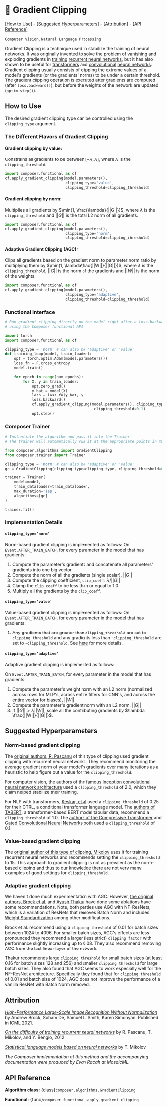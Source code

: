# 📎 Gradient Clipping

[\[How to Use\]](#how-to-use) - [\[Suggested Hyperparameters\]](#suggested-hyperparameters) - [\[Attribution\]](#attribution) - [\[API Reference\]](#api-reference)

 `Computer Vision`, `Natural Language Processing`

Gradient Clipping is a technique used to stabilize the training of neural networks. It was
originally invented to solve the problem of vanishing and exploding gradients in [training](https://www.fit.vut.cz/study/phd-thesis/283/.en) [recurrent neural networks](https://arxiv.org/abs/1211.5063), but it has also shown to be useful for [transformers](https://arxiv.org/abs/1909.05858v2) and [convolutional](https://arxiv.org/abs/1512.00567v3) [neural networks](https://arxiv.org/abs/2102.06171).
Gradient clipping usually consists of clipping the extreme values of a model's gradients (or the gradients' norms) to be under
a certain threshold. The gradient clipping operation is executed after gradients are computed (after `loss.backward()`), but before the weights of the network are updated (`optim.step()`).

<!--| |
|:--:
|*Need a picture.*|-->

## How to Use
The desired gradient clipping type can be controlled using the `clipping_type` argument.
### The Different Flavors of Gradient Clipping

#### **Gradient clipping by value:**
Constrains all gradients to be between $[-\lambda, \lambda]$, where $\lambda$ is
the `clipping_threshold`.

<!-- Usage: -->
<!--pytest.mark.skip-->
```python
import composer.functional as cf
cf.apply_gradient_clipping(model.parameters(),
                           clipping_type='value',
                           clipping_threshold=clipping_threshold)
```
#### **Gradient clipping by norm:**
Multiplies all gradients by $\min(1, \frac{\lambda}{||G||})$, where $\lambda$ is
the `clipping_threshold` and $||G||$ is the total L2 norm of all gradients.
<!-- Usage: -->
<!--pytest.mark.skip-->
```python
import composer.functional as cf
cf.apply_gradient_clipping(model.parameters(),
                           clipping_type='norm',
                           clipping_threshold=clipping_threshold)
```
#### **Adaptive Gradient Clipping (AGC):**
Clips all gradients based on the gradient norm to parameter norm ratio by multiplying them by
$\min(1, \lambda\frac{||W||}{||G||})$, where $\lambda$ is the `clipping_threshold`,
$||G||$ is the norm of the gradients and $||W||$ is the norm of the weights.
<!-- Usage: -->
<!--pytest.mark.skip-->
```python
import composer.functional as cf
cf.apply_gradient_clipping(model.parameters(),
                           clipping_type='adaptive',
                           clipping_threshold=clipping_threshold)
```

### Functional Interface

```python
# Run gradient clipping directly on the model right after a loss.backward() call
# using the Composer functional API.

import torch
import composer.functional as cf

clipping_type = 'norm' # can also be 'adaptive' or 'value'
def training_loop(model, train_loader):
    opt = torch.optim.Adam(model.parameters())
    loss_fn = F.cross_entropy
    model.train()

    for epoch in range(num_epochs):
        for X, y in train_loader:
            opt.zero_grad()
            y_hat = model(X)
            loss = loss_fn(y_hat, y)
            loss.backward()
            cf.apply_gradient_clipping(model.parameters(), clipping_type=clipping_type,
                                        clipping_threshold=0.1)
            opt.step()
```

### Composer Trainer

<!--pytest.mark.skip-->
```python
# Instantiate the algorithm and pass it into the Trainer
# The trainer will automatically run it at the appropriate points in the training loop

from composer.algorithms import GradientClipping
from composer.trainer import Trainer

clipping_type = 'norm' # can also be 'adaptive' or 'value'
gc = GradientClipping(clipping_type=clipping_type, clipping_threshold=0.1)

trainer = Trainer(
    model=model,
    train_dataloader=train_dataloader,
    max_duration='1ep',
    algorithms=[gc]
)

trainer.fit()
```

### Implementation Details

#### `clipping_type='norm'`
Norm-based gradient clipping is implemented as follows:
On `Event.AFTER_TRAIN_BATCH`, for every parameter in the model that has gradients:
1. Compute the parameter's gradients and concatenate all parameters' gradients into one big vector
2. Compute the norm of all the gradients (single scalar), $||G||$
3. Compute the clipping coefficient, `clip_coeff`: $\lambda / ||G||$
4. Clamp the `clip_coeff` to be less than or equal to 1.0
5. Multiply all the gradients by the `clip_coeff`.

#### `clipping_type='value'`
Value-based gradient clipping is implemented as follows:
On `Event.AFTER_TRAIN_BATCH`, for every parameter in the model that has gradients:
1. Any gradients that are greater than `clipping_threshold` are set to `clipping_threshold` and
any gradients less than -`clipping_threshold` are set to -`clipping_threshold`. See [here](https://pytorch.org/docs/stable/generated/torch.nn.utils.clip_grad_value_.html) for more details.
#### `clipping_type='adaptive'`

Adaptive gradient clipping is implemented as follows:

On `Event.AFTER_TRAIN_BATCH`, for every parameter in the model that has gradients:
1. Compute the parameter's weight norm with an L2 norm (normalized across rows for MLP's, across entire filters for CNN's, and across the entire vector for biases), $||W||$
2. Compute the parameter's gradient norm with an L2 norm, $||G||$
3. If $||G|| > \lambda||W||$, scale all the contributing gradients by $\lambda \frac{||W||}{||G||}$.


## Suggested Hyperparameters
### Norm-based gradient clipping
The [original authors, R. Pascanu](https://arxiv.org/abs/1211.5063) of this type of clipping used gradient clipping with recurrent neural networks. They recommend monitoring the average gradient norm of your model's gradients over many iterations as a heuristic to help
figure out a value for the `clipping_threshold`.

For computer vision, the authors of the famous [Inception convolutional neural network architecture](https://arxiv.org/abs/1512.00567v3) used a `clipping_threshold` of 2.0, which they claim helped stabilize their training.

For NLP with transformers, [Keskar, et al](https://arxiv.org/abs/1909.05858v2) used a `clipping_threshold` of 0.25 for their CTRL, a conditional transformer language model.
The [authors of TABERT](https://arxiv.org/abs/2005.08314v1), a transformer-based BERT model tabular data, recommend a `clipping_threshold` of 1.0. The [authors of the Compressive Transformer](https://arxiv.org/abs/1911.05507v1) and [Gated Convolutional Neural Networks](https://arxiv.org/pdf/1612.08083v3.pdf) both used a `clipping_threshold` of 0.1.

### Value-based gradient clipping
The [original author of this type of clipping, Mikolov](https://www.fit.vut.cz/study/phd-thesis/283/.en) uses it for training recurrent neural networks and recommends setting the `clipping_threshold` to 15. This approach to gradient clipping is not as prevalent as the norm-based clipping and thus to our knowledge there are not very many examples of good settings for `clipping_threshold`.
### Adaptive gradient clipping
We haven't done much experimentation with AGC. However, [the original authors, Brock et al.](https://arxiv.org/abs/2102.06171)
and [Ayush Thakur](https://wandb.ai/ayush-thakur/nfnet/reports/Exploring-Adaptive-Gradient-Clipping-and-NFNets--Vmlldzo1MDc0NTQ)
have done some ablations have some recommendations. Note, both parties use AGC with NF-ResNets, which is a variation
of ResNets that removes Batch Norm and includes [Weight Standardization](https://arxiv.org/abs/1903.10520)
among other modifications.

Brock et al. recommend using a `clipping threshold` of 0.01 for batch sizes between 1024 to 4096.
For smaller batch sizes, AGC's effects are less pronounced they recommend a larger (less strict) `clipping factor` with performance
slightly increasing up to 0.08. They also recommend removing AGC from the last linear layer of the network.

Thakur recommends large `clipping threshold` for small batch sizes (at least 0.16 for batch sizes 128 and 256) and smaller `clipping threshold` for large batch sizes. They also found that AGC seems to work especially well for the NF-ResNet architecture. Specifically they found that for `clipping threshold` of 0.01 and batch size of 1024, AGC does not improve the performance of a vanilla ResNet with Batch Norm removed.

<!-- ## Technical Details
TODO(eracah): fill in this section.
-->


## Attribution

[*High-Performance Large-Scale Image Recognition Without Normalization*](https://arxiv.org/abs/2102.06171) by Andrew Brock, Soham De, Samuel L. Smith, Karen Simonyan. Published in ICML 2021.

[*On the difficulty of training recurrent neural networks*](https://arxiv.org/abs/1211.5063) by R. Pascanu, T. Mikolov, and Y. Bengio, 2012

[*Statistical language models based on neural networks*](https://www.fit.vut.cz/study/phd-thesis/283/.en) by T. Mikolov

*The Composer implementation of this method and the accompanying documentation were produced by Evan Racah at MosaicML.*

## API Reference

**Algorithm class:** {class}`composer.algorithms.GradientClipping`

**Functional:** {func}`composer.functional.apply_gradient_clipping`
